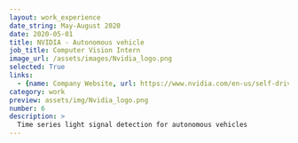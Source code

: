 ```yaml
---
layout: work_experience
date_string: May-August 2020
date: 2020-05-01
title: NVIDIA - Autonomous vehicle
job_title: Computer Vision Intern
image_url: /assets/images/Nvidia_logo.png
selected: True
links:
  - {name: Company Website, url: https://www.nvidia.com/en-us/self-driving-cars/}
category: work
preview: assets/img/Nvidia_logo.png
number: 6
description: >
  Time series light signal detection for autonomous vehicles
---
```

